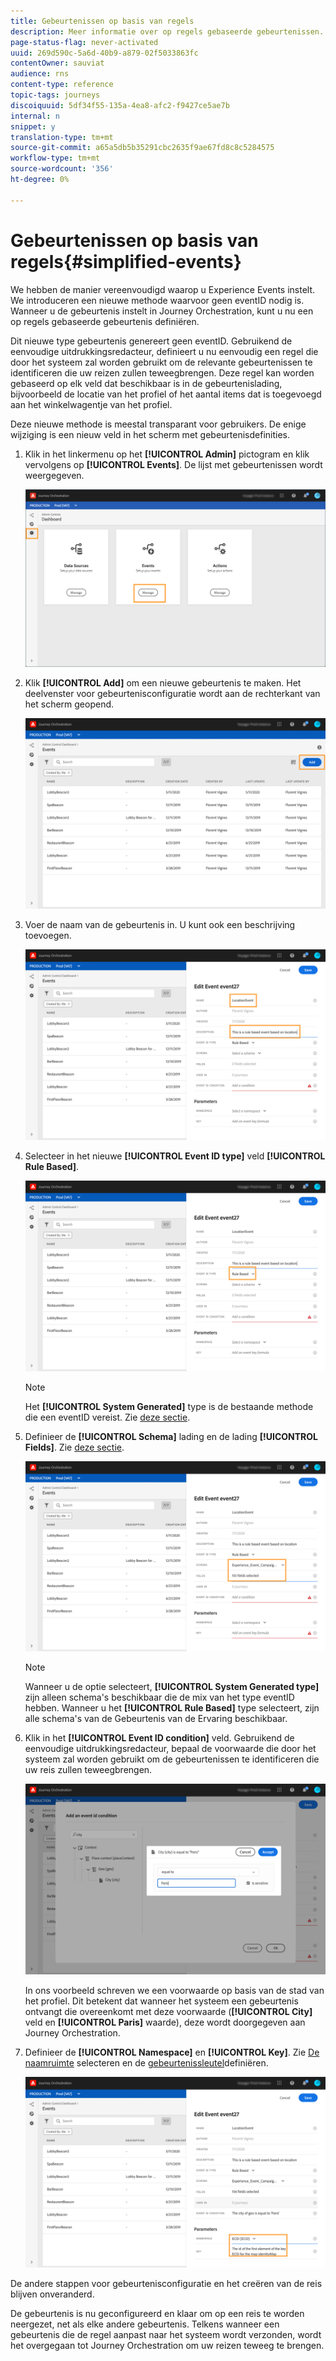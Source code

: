 ```yaml
---
title: Gebeurtenissen op basis van regels
description: Meer informatie over op regels gebaseerde gebeurtenissen.
page-status-flag: never-activated
uuid: 269d590c-5a6d-40b9-a879-02f5033863fc
contentOwner: sauviat
audience: rns
content-type: reference
topic-tags: journeys
discoiquuid: 5df34f55-135a-4ea8-afc2-f9427ce5ae7b
internal: n
snippet: y
translation-type: tm+mt
source-git-commit: a65a5db5b35291cbc2635f9ae67fd8c8c5284575
workflow-type: tm+mt
source-wordcount: '356'
ht-degree: 0%

---
```



# Gebeurtenissen op basis van regels{#simplified-events}

We hebben de manier vereenvoudigd waarop u Experience Events instelt. We introduceren een nieuwe methode waarvoor geen eventID nodig is. Wanneer u de gebeurtenis instelt in Journey Orchestration, kunt u nu een op regels gebaseerde gebeurtenis definiëren.

Dit nieuwe type gebeurtenis genereert geen eventID. Gebruikend de eenvoudige uitdrukkingsredacteur, definieert u nu eenvoudig een regel die door het systeem zal worden gebruikt om de relevante gebeurtenissen te identificeren die uw reizen zullen teweegbrengen. Deze regel kan worden gebaseerd op elk veld dat beschikbaar is in de gebeurtenislading, bijvoorbeeld de locatie van het profiel of het aantal items dat is toegevoegd aan het winkelwagentje van het profiel.

Deze nieuwe methode is meestal transparant voor gebruikers. De enige wijziging is een nieuw veld in het scherm met gebeurtenisdefinities.

1. Klik in het linkermenu op het **[!UICONTROL Admin]** pictogram en klik vervolgens op **[!UICONTROL Events]**. De lijst met gebeurtenissen wordt weergegeven.

   ![](../assets/alpha-event1.png)

1. Klik **[!UICONTROL Add]** om een nieuwe gebeurtenis te maken. Het deelvenster voor gebeurtenisconfiguratie wordt aan de rechterkant van het scherm geopend.

   ![](../assets/alpha-event2.png)

1. Voer de naam van de gebeurtenis in. U kunt ook een beschrijving toevoegen.

   ![](../assets/alpha-event3.png)

1. Selecteer in het nieuwe **[!UICONTROL Event ID type]** veld **[!UICONTROL Rule Based]**.

   ![](../assets/alpha-event4.png)

   >[!NOTE]
   >
   >Het **[!UICONTROL System Generated]** type is de bestaande methode die een eventID vereist. Zie [deze sectie](../event/about-events.md).

1. Definieer de **[!UICONTROL Schema]** lading en de lading **[!UICONTROL Fields]**. Zie [deze sectie](../event/defining-the-payload-fields.md).

   ![](../assets/alpha-event5.png)

   >[!NOTE]
   >
   >Wanneer u de optie selecteert, **[!UICONTROL System Generated type]** zijn alleen schema&#39;s beschikbaar die de mix van het type eventID hebben. Wanneer u het **[!UICONTROL Rule Based]** type selecteert, zijn alle schema&#39;s van de Gebeurtenis van de Ervaring beschikbaar.

1. Klik in het **[!UICONTROL Event ID condition]** veld. Gebruikend de eenvoudige uitdrukkingsredacteur, bepaal de voorwaarde die door het systeem zal worden gebruikt om de gebeurtenissen te identificeren die uw reis zullen teweegbrengen.

   ![](../assets/alpha-event6.png)

   In ons voorbeeld schreven we een voorwaarde op basis van de stad van het profiel. Dit betekent dat wanneer het systeem een gebeurtenis ontvangt die overeenkomt met deze voorwaarde (**[!UICONTROL City]** veld en **[!UICONTROL Paris]** waarde), deze wordt doorgegeven aan Journey Orchestration.

1. Definieer de **[!UICONTROL Namespace]** en **[!UICONTROL Key]**. Zie [De naamruimte](../event/selecting-the-namespace.md) selecteren en de [gebeurtenissleutel](../event/defining-the-event-key.md)definiëren.

   ![](../assets/alpha-event7.png)

De andere stappen voor gebeurtenisconfiguratie en het creëren van de reis blijven onveranderd.

De gebeurtenis is nu geconfigureerd en klaar om op een reis te worden neergezet, net als elke andere gebeurtenis. Telkens wanneer een gebeurtenis die de regel aanpast naar het systeem wordt verzonden, wordt het overgegaan tot Journey Orchestration om uw reizen teweeg te brengen.

